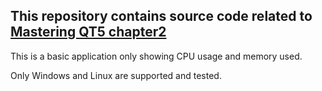 ## This repository contains source code related to [Mastering QT5 chapter2](https://www.packtpub.com/application-development/mastering-qt-5)

This is a basic application only showing CPU usage and memory used.

Only Windows and Linux are supported and tested.

